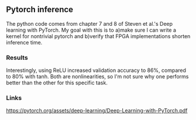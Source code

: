 ## Pytorch inference

The python code comes from chapter 7 and 8 of Steven et al.'s Deep learning with PyTorch. My goal with this is to a)make sure I can write a kernel for nontrivial pytorch and b)verify that FPGA implementations shorten inference time.

### Results

Interestingly, using ReLU increased validation accuracy to 86%, compared to 80% with tanh. Both are nonlinearities, so I'm not sure why one performs better than the other for this specific task.

### Links

https://pytorch.org/assets/deep-learning/Deep-Learning-with-PyTorch.pdf
